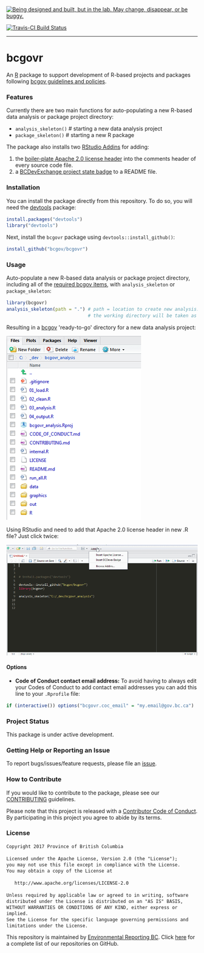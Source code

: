 <!-- README.md is generated from README.Rmd. Please edit that file -->
<a rel="Exploration" href="https://github.com/BCDevExchange/docs/blob/master/discussion/projectstates.md"><img alt="Being designed and built, but in the lab. May change, disappear, or be buggy." style="border-width:0" src="https://assets.bcdevexchange.org/images/badges/exploration.svg" title="Being designed and built, but in the lab. May change, disappear, or be buggy." /></a>

[![Travis-CI Build Status](https://travis-ci.org/bcgov/bcgovr.svg?branch=master)](https://travis-ci.org/bcgov/bcgovr)

------------------------------------------------------------------------

bcgovr
======

An [R](http://r-project.org) package to support development of R-based projects and packages following [bcgov guidelines and policies](https://github.com/bcgov/BC-Policy-Framework-For-GitHub).

### Features

Currently there are two main functions for auto-populating a new R-based data analysis or package project directory:

-   `analysis_skeleton()` \# starting a new data analysis project
-   `package_skeleton()` \# starting a new R package

The package also installs two [RStudio Addins](https://rstudio.github.io/rstudioaddins/) for adding:

1.  the [boiler-plate Apache 2.0 license header](https://github.com/bcgov/BC-Policy-Framework-For-GitHub/blob/master/BC-Open-Source-Development-Employee-Guide/Licenses.md) into the comments header of every source code file.
2.  a [BCDevExchange project state badge](https://github.com/BCDevExchange/Our-Project-Docs/blob/master/discussion/projectstates.md) to a README file.

### Installation

You can install the package directly from this repository. To do so, you will need the [devtools](https://github.com/hadley/devtools/) package:

``` r
install.packages("devtools")
library("devtools")
```

Next, install the `bcgovr` package using `devtools::install_github()`:

``` r
install_github("bcgov/bcgovr")
```

### Usage

Auto-populate a new R-based data analysis or package project directory, including all of the [required bcgov items](https://github.com/bcgov/BC-Policy-Framework-For-GitHub/blob/master/BC-Gov-Org-HowTo/Cheatsheet.md), with `analysis_skeleton` or `package_skeleton`:

``` r
library(bcgovr)
analysis_skeleton(path = ".") # path = location to create new analysis. If path = "." the name of 
                              # the working directory will be taken as the analysis name. 
```

Resulting in a [bcgov](https://github.com/bcgov) 'ready-to-go' directory for a new data analysis project:

![](img/analysis_skeleton_output.PNG)

Using RStudio and need to add that Apache 2.0 license header in new .R file? Just click twice:

![](img/bcgovr_addin_example.gif)

#### Options

-   **Code of Conduct contact email address:** To avoid having to always edit your Codes of Conduct to add contact email addresses you can add this line to your `.Rprofile` file:

``` r
if (interactive()) options("bcgovr.coc_email" = "my.email@gov.bc.ca")
```

### Project Status

This package is under active development.

### Getting Help or Reporting an Issue

To report bugs/issues/feature requests, please file an [issue](https://github.com/bcgov/bcgovr/issues/).

### How to Contribute

If you would like to contribute to the package, please see our [CONTRIBUTING](CONTRIBUTING.md) guidelines.

Please note that this project is released with a [Contributor Code of Conduct](CODE_OF_CONDUCT.md). By participating in this project you agree to abide by its terms.

### License

    Copyright 2017 Province of British Columbia

    Licensed under the Apache License, Version 2.0 (the "License");
    you may not use this file except in compliance with the License.
    You may obtain a copy of the License at 

       http://www.apache.org/licenses/LICENSE-2.0

    Unless required by applicable law or agreed to in writing, software
    distributed under the License is distributed on an "AS IS" BASIS,
    WITHOUT WARRANTIES OR CONDITIONS OF ANY KIND, either express or implied.
    See the License for the specific language governing permissions and
    limitations under the License.

This repository is maintained by [Environmental Reporting BC](http://www2.gov.bc.ca/gov/content?id=FF80E0B985F245CEA62808414D78C41B). Click [here](https://github.com/bcgov/EnvReportBC-RepoList) for a complete list of our repositories on GitHub.
